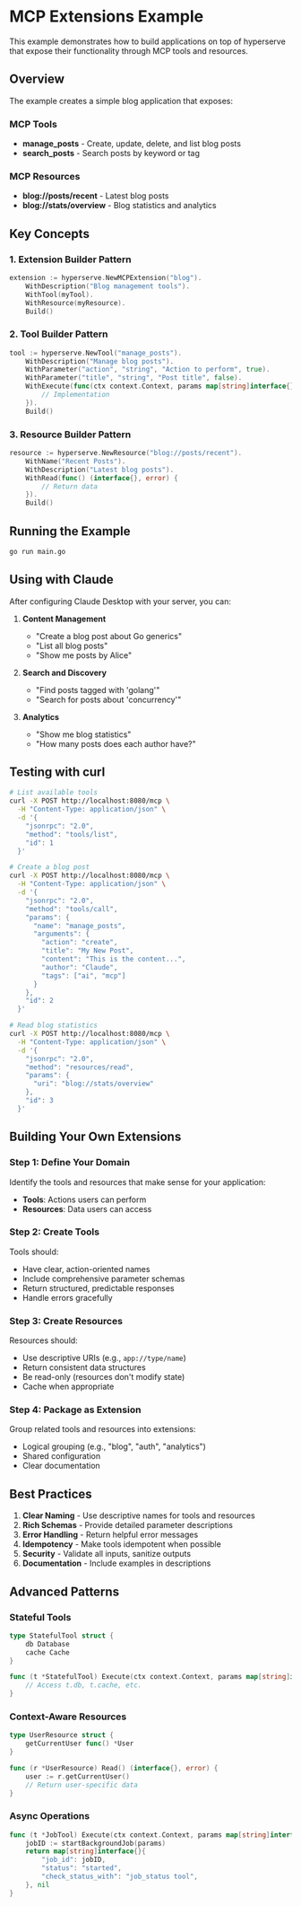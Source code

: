 # MCP Extensions Example

This example demonstrates how to build applications on top of hyperserve that expose their functionality through MCP tools and resources.

## Overview

The example creates a simple blog application that exposes:

### MCP Tools
- **manage_posts** - Create, update, delete, and list blog posts
- **search_posts** - Search posts by keyword or tag

### MCP Resources
- **blog://posts/recent** - Latest blog posts
- **blog://stats/overview** - Blog statistics and analytics

## Key Concepts

### 1. Extension Builder Pattern

```go
extension := hyperserve.NewMCPExtension("blog").
    WithDescription("Blog management tools").
    WithTool(myTool).
    WithResource(myResource).
    Build()
```

### 2. Tool Builder Pattern

```go
tool := hyperserve.NewTool("manage_posts").
    WithDescription("Manage blog posts").
    WithParameter("action", "string", "Action to perform", true).
    WithParameter("title", "string", "Post title", false).
    WithExecute(func(ctx context.Context, params map[string]interface{}) (interface{}, error) {
        // Implementation
    }).
    Build()
```

### 3. Resource Builder Pattern

```go
resource := hyperserve.NewResource("blog://posts/recent").
    WithName("Recent Posts").
    WithDescription("Latest blog posts").
    WithRead(func() (interface{}, error) {
        // Return data
    }).
    Build()
```

## Running the Example

```bash
go run main.go
```

## Using with Claude

After configuring Claude Desktop with your server, you can:

1. **Content Management**
   - "Create a blog post about Go generics"
   - "List all blog posts"
   - "Show me posts by Alice"

2. **Search and Discovery**
   - "Find posts tagged with 'golang'"
   - "Search for posts about 'concurrency'"

3. **Analytics**
   - "Show me blog statistics"
   - "How many posts does each author have?"

## Testing with curl

```bash
# List available tools
curl -X POST http://localhost:8080/mcp \
  -H "Content-Type: application/json" \
  -d '{
    "jsonrpc": "2.0",
    "method": "tools/list",
    "id": 1
  }'

# Create a blog post
curl -X POST http://localhost:8080/mcp \
  -H "Content-Type: application/json" \
  -d '{
    "jsonrpc": "2.0",
    "method": "tools/call",
    "params": {
      "name": "manage_posts",
      "arguments": {
        "action": "create",
        "title": "My New Post",
        "content": "This is the content...",
        "author": "Claude",
        "tags": ["ai", "mcp"]
      }
    },
    "id": 2
  }'

# Read blog statistics
curl -X POST http://localhost:8080/mcp \
  -H "Content-Type: application/json" \
  -d '{
    "jsonrpc": "2.0",
    "method": "resources/read",
    "params": {
      "uri": "blog://stats/overview"
    },
    "id": 3
  }'
```

## Building Your Own Extensions

### Step 1: Define Your Domain

Identify the tools and resources that make sense for your application:
- **Tools**: Actions users can perform
- **Resources**: Data users can access

### Step 2: Create Tools

Tools should:
- Have clear, action-oriented names
- Include comprehensive parameter schemas
- Return structured, predictable responses
- Handle errors gracefully

### Step 3: Create Resources

Resources should:
- Use descriptive URIs (e.g., `app://type/name`)
- Return consistent data structures
- Be read-only (resources don't modify state)
- Cache when appropriate

### Step 4: Package as Extension

Group related tools and resources into extensions:
- Logical grouping (e.g., "blog", "auth", "analytics")
- Shared configuration
- Clear documentation

## Best Practices

1. **Clear Naming** - Use descriptive names for tools and resources
2. **Rich Schemas** - Provide detailed parameter descriptions
3. **Error Handling** - Return helpful error messages
4. **Idempotency** - Make tools idempotent when possible
5. **Security** - Validate all inputs, sanitize outputs
6. **Documentation** - Include examples in descriptions

## Advanced Patterns

### Stateful Tools

```go
type StatefulTool struct {
    db Database
    cache Cache
}

func (t *StatefulTool) Execute(ctx context.Context, params map[string]interface{}) (interface{}, error) {
    // Access t.db, t.cache, etc.
}
```

### Context-Aware Resources

```go
type UserResource struct {
    getCurrentUser func() *User
}

func (r *UserResource) Read() (interface{}, error) {
    user := r.getCurrentUser()
    // Return user-specific data
}
```

### Async Operations

```go
func (t *JobTool) Execute(ctx context.Context, params map[string]interface{}) (interface{}, error) {
    jobID := startBackgroundJob(params)
    return map[string]interface{}{
        "job_id": jobID,
        "status": "started",
        "check_status_with": "job_status tool",
    }, nil
}
```